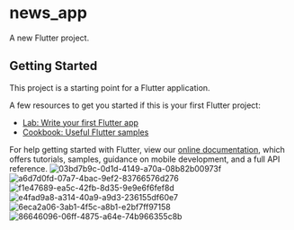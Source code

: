 # news_app

A new Flutter project.

## Getting Started

This project is a starting point for a Flutter application.

A few resources to get you started if this is your first Flutter project:

- [Lab: Write your first Flutter app](https://flutter.dev/docs/get-started/codelab)
- [Cookbook: Useful Flutter samples](https://flutter.dev/docs/cookbook)

For help getting started with Flutter, view our
[online documentation](https://flutter.dev/docs), which offers tutorials,
samples, guidance on mobile development, and a full API reference.
![03bd7b9c-0d1d-4149-a70a-08b82b00973f](https://user-images.githubusercontent.com/102707202/170355470-eb7661c1-ef67-47c2-988f-9d231359d692.png)
![a6d7d0fd-07a7-4bac-9ef2-83766576d276](https://user-images.githubusercontent.com/102707202/170355473-6f1fac89-1f4b-4140-9cab-7d5ba8c07412.png)
![f1e47689-ea5c-42fb-8d35-9e9e6f6fef8d](https://user-images.githubusercontent.com/102707202/170355478-f0869e1e-5b64-4e11-9d32-49a632d3d5b3.png)
![e4fad9a8-a314-40a9-a9d3-236155df60e7](https://user-images.githubusercontent.com/102707202/170355483-0dbd5f92-1760-42d9-a3a7-f423c34c87fc.png)
![6eca2a06-3ab1-4f5c-a8b1-e2bf7ff97158](https://user-images.githubusercontent.com/102707202/170355484-42fb2cc3-f4de-4798-aef3-476d9e472870.png)
![86646096-06ff-4875-a64e-74b966355c8b](https://user-images.githubusercontent.com/102707202/170355487-cca8ab79-97e2-446b-8261-86ffb30f9c97.png)
